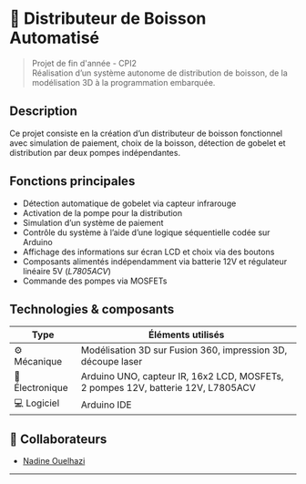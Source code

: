 # 🥤 Distributeur de Boisson Automatisé

> Projet de fin d'année - CPI2  
> Réalisation d’un système autonome de distribution de boisson, de la modélisation 3D à la programmation embarquée.



## Description

Ce projet consiste en la création d’un distributeur de boisson fonctionnel avec simulation de paiement, choix de la boisson, détection de gobelet et distribution par deux pompes indépendantes. 



## Fonctions principales

- Détection automatique de gobelet via capteur infrarouge
- Activation de la pompe pour la distribution
- Simulation d’un système de paiement
- Contrôle du système à l’aide d’une logique séquentielle codée sur Arduino
- Affichage des informations sur écran LCD et choix via des boutons
- Composants alimentés indépendamment via batterie 12V et régulateur linéaire 5V (*L7805ACV*)
- Commande des pompes via MOSFETs



## Technologies & composants

| Type | Éléments utilisés |
|------|--------------------|
| ⚙️ Mécanique | Modélisation 3D sur Fusion 360, impression 3D, découpe laser |
| 🔌 Électronique | Arduino UNO, capteur IR, 16x2 LCD, MOSFETs,  2 pompes 12V, batterie 12V, L7805ACV |
| 💻 Logiciel | Arduino IDE |













  







## 👥 Collaborateurs

- [Nadine Ouelhazi](https://www.linkedin.com/in/nadine-ouelhazi-17257b2b6/)







---

